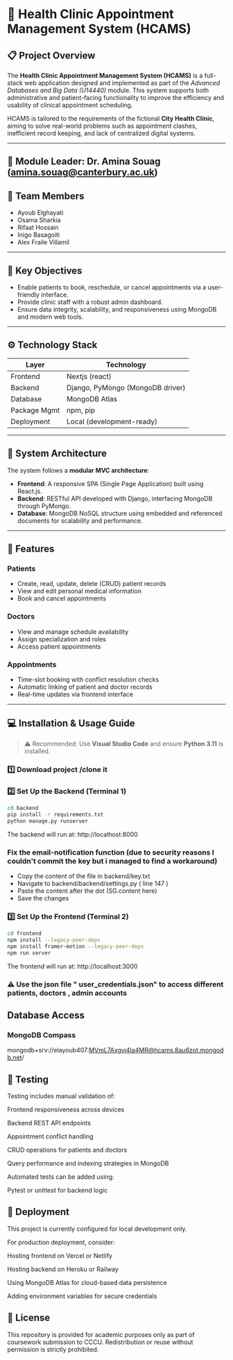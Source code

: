 # 🏥 Health Clinic Appointment Management System (HCAMS)

## 📋 Project Overview

The **Health Clinic Appointment Management System (HCAMS)** is a full-stack web application designed and implemented as part of the *Advanced Databases and Big Data (U14440)* module. This system supports both administrative and patient-facing functionality to improve the efficiency and usability of clinical appointment scheduling.

HCAMS is tailored to the requirements of the fictional **City Health Clinic**, aiming to solve real-world problems such as appointment clashes, inefficient record keeping, and lack of centralized digital systems.

---
## 📧 Module Leader: Dr. Amina Souag (amina.souag@canterbury.ac.uk)

## 👥 Team Members

- Ayoub Elghayati 
- Osama Sharkia
- Rifaat Hossain
- Inigo Basagoiti
- Alex Fraile Villamil

---

## 🎯 Key Objectives

- Enable patients to book, reschedule, or cancel appointments via a user-friendly interface.
- Provide clinic staff with a robust admin dashboard.
- Ensure data integrity, scalability, and responsiveness using MongoDB and modern web tools.

---

## ⚙️ Technology Stack

| Layer        | Technology            |
|--------------|------------------------|
| Frontend     | Nextjs (react) |
| Backend      | Django, PyMongo (MongoDB driver) |
| Database     | MongoDB Atlas |
| Package Mgmt | npm, pip |
| Deployment   | Local (development-ready) |


---

## 🧠 System Architecture

The system follows a **modular MVC architecture**:

- **Frontend**: A responsive SPA (Single Page Application) built using React.js.
- **Backend**: RESTful API developed with Django, interfacing MongoDB through PyMongo.
- **Database**: MongoDB NoSQL structure using embedded and referenced documents for scalability and performance.

---

## 🧩 Features

### Patients
- Create, read, update, delete (CRUD) patient records
- View and edit personal medical information
- Book and cancel appointments

### Doctors
- View and manage schedule availability
- Assign specialization and roles
- Access patient appointments

### Appointments
- Time-slot booking with conflict resolution checks
- Automatic linking of patient and doctor records
- Real-time updates via frontend interface

---

## 💻 Installation & Usage Guide

> ⚠️ Recommended: Use **Visual Studio Code** and ensure **Python 3.11** is installed.

### 1️⃣ Download project /clone it


### 2️⃣ Set Up the Backend (Terminal 1)
```bash
cd backend
pip install -r requirements.txt
python manage.py runserver
```
The backend will run at: http://localhost:8000

### Fix the email-notification function (due to security reasons I couldn't commit the key but i managed to find a workaround)
- Copy the content of the file in backend/key.txt
- Navigate to backend/backend/settings.py ( line 147 )
- Paste the content after the dot (SG.content here)
- Save the changes
  
### 3️⃣ Set Up the Frontend (Terminal 2)
```bash
cd frontend
npm install --legacy-peer-deps
npm install framer-motion --legacy-peer-deps
npm run server
```
The frontend will run at: http://localhost:3000
### ⚠️ Use the json file " user_credentials.json" to access different patients, doctors , admin accounts

## Database Access
### MongoDB Compass
mongodb+srv://elayoub407:MVmL7Axgvj4Ia4MR@hcams.8au6zot.mongodb.net/

## 🧪 Testing
Testing includes manual validation of:

Frontend responsiveness across devices

Backend REST API endpoints

Appointment conflict handling

CRUD operations for patients and doctors

Query performance and indexing strategies in MongoDB

Automated tests can be added using:

Pytest or unittest for backend logic


## 🚀 Deployment
This project is currently configured for local development only.

For production deployment, consider:

Hosting frontend on Vercel or Netlify

Hosting backend on Heroku or Railway

Using MongoDB Atlas for cloud-based data persistence

Adding environment variables for secure credentials



## 📄 License
This repository is provided for academic purposes only as part of coursework submission to CCCU. Redistribution or reuse without permission is strictly prohibited.


